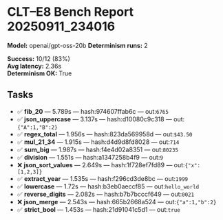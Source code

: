 # CLT–E8 Bench Report 20250911_234016

**Model:** openai/gpt-oss-20b
**Determinism runs:** 2

**Success:** 10/12 (83%)  
**Avg latency:** 2.36s  
**Determinism OK:** True

## Tasks

- ✅ **fib_20** — 5.789s — hash:974607ffab6c — out:`6765`
- ✅ **json_uppercase** — 3.137s — hash:d10080c9c318 — out:`{"A":1,"B":2}`
- ✅ **regex_total** — 1.956s — hash:823da569958d — out:`$43.50`
- ✅ **mul_21_34** — 1.915s — hash:d4d9d8fd8028 — out:`714`
- ✅ **sum_big** — 1.987s — hash:f4e4d02a8351 — out:`80235`
- ✅ **division** — 1.551s — hash:a1347258b4f9 — out:`9`
- ❌ **json_sort_values** — 2.649s — hash:1f728ef7fd89 — out:`{"x":[1,2,3]}`
- ✅ **extract_year** — 1.535s — hash:f296cd3de8bc — out:`1999`
- ✅ **lowercase** — 1.72s — hash:b3eb0aeccf85 — out:`hello_world`
- ✅ **reverse_digits** — 2.082s — hash:b7b7bcccf649 — out:`0021`
- ❌ **json_merge** — 2.543s — hash:665b2668a524 — out:`{"a":1,"b":2}`
- ✅ **strict_bool** — 1.453s — hash:21d91041c5d1 — out:`true`